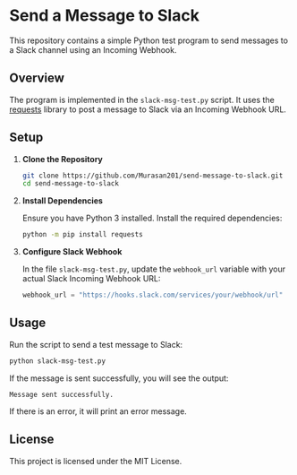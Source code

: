 # Send a Message to Slack

This repository contains a simple Python test program to send messages to a Slack channel using an Incoming Webhook.

## Overview

The program is implemented in the `slack-msg-test.py` script. It uses the [requests](https://pypi.org/project/requests/) library to post a message to Slack via an Incoming Webhook URL.

## Setup

1. **Clone the Repository**

   ```bash
   git clone https://github.com/Murasan201/send-message-to-slack.git
   cd send-message-to-slack
   ```

2. **Install Dependencies**

   Ensure you have Python 3 installed. Install the required dependencies:
   
   ```bash
   python -m pip install requests
   ```

3. **Configure Slack Webhook**
   
   In the file `slack-msg-test.py`, update the `webhook_url` variable with your actual Slack Incoming Webhook URL:
   
   ```python
   webhook_url = "https://hooks.slack.com/services/your/webhook/url"
   ```

## Usage

Run the script to send a test message to Slack:

```bash
python slack-msg-test.py
```

If the message is sent successfully, you will see the output:

```
Message sent successfully.
```

If there is an error, it will print an error message.

## License

This project is licensed under the MIT License.
